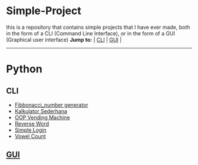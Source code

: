 # Simple-Project
this is a repository that contains simple projects that I have ever made, both in the form of a CLI (Command Line Interface), or in the form of a GUI (Graphical user interface)
**Jump to:**  | [CLI](#CLI) | [GUI](#b) |

---

# Python

## CLI
<ul>
  <li><a href = "https://github.com/andi2809/Simple-Project/blob/main/CLI/Fibonacci_number%20Generator.py"> Fibbonacci_number generator</li>
  <li><a href = "https://github.com/andi2809/Simple-Project/blob/main/CLI/kalkulator.py">Kalkulator Sederhana</li>
  <li><a href = "https://github.com/andi2809/Simple-Project/blob/main/CLI/Vending%20Machine.py">OOP Vending Machine</li>
  <li><a href = "https://github.com/andi2809/Simple-Project/blob/main/CLI/reverse%20word.py">Reverse Word</li>
  <li><a href = "https://github.com/andi2809/Simple-Project/blob/main/CLI/login.py">Simple Login</li>
  <li><a href = "https://github.com/andi2809/Simple-Project/blob/main/CLI/Vowel%20Count.py">Vowel Count</li>
</ul>

## GUI



